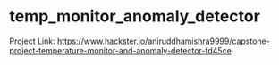 # temp_monitor_anomaly_detector

Project Link:
https://www.hackster.io/aniruddhamishra9999/capstone-project-temperature-monitor-and-anomaly-detector-fd45ce
